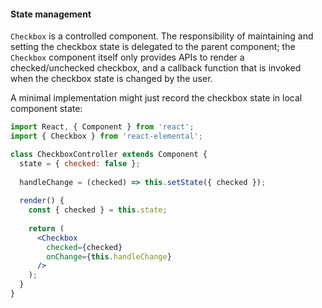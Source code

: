 #### State management

`Checkbox` is a controlled component. The responsibility of maintaining and setting the checkbox state is delegated to the parent component; the `Checkbox` component itself only provides APIs to render a checked/unchecked checkbox, and a callback function that is invoked when the checkbox state is changed by the user.

A minimal implementation might just record the checkbox state in local component state:

```jsx
import React, { Component } from 'react';
import { Checkbox } from 'react-elemental';

class CheckboxController extends Component {
  state = { checked: false };
  
  handleChange = (checked) => this.setState({ checked });
  
  render() {
    const { checked } = this.state;
  
    return (
      <Checkbox
        checked={checked}
        onChange={this.handleChange}
      />
    );
  }
}
```
